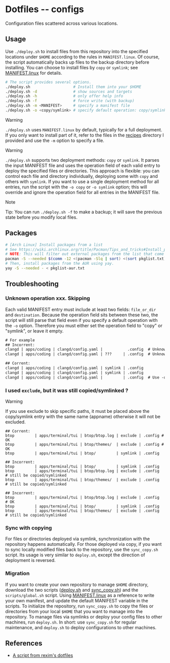 # Dotfiles -- configs

Configuration files scattered across various locations.

## Usage

Use `./deploy.sh` to install files from this repository into the specified locations under `$HOME` according to the rules in `MANIFEST.linux`.
Of course, the script automatically backs up files to the backup directory before installing.
You can choose to install files by `copy` or `symlink`; see [MANIFEST.linux](./MANIFEST.linux) for details.

```sh
# The script provides several options.
./deploy.sh                   # Install them into your $HOME
./deploy.sh -d                # show sources and targets
./deploy.sh -h                # only offer help info
./deploy.sh -f                # force write (with backup)
./deploy.sh -m <MANIFEST>     # specify a manifest file
./deploy.sh -o <copy/symlink> # specify default operation: copy/symlink

```

> [!WARNING]
> `./deploy.sh` uses `MANIFEST.linux` by default, typically for a full deployment. If you only want to install part of it,
> refer to the files in the [recipes](./recipes/) directory I provided and use the `-m` option to specify a file.

> [!WARNING]
> `./deploy.sh` supports two deployment methods: `copy` or `symlink`. It parses the input MANIFEST file and uses the operation field
> of each valid entry to deploy the specified files or directories. This approach is flexible: you can control each file and
> directory individually, deploying some with `copy` and others with `symlink`.
> If you want to use a single deployment method for all entries, run the script with the `-o copy` or `-o symlink` option;
> this will override and ignore the operation field for all entries in the MANIFEST file.

> [!NOTE]
> Tip: You can run `./deploy.sh -f` to make a backup; it will save the previous state before you modify local files.

## Packages

```sh
# [Arch Linux] Install packages from a list
# See https://wiki.archlinux.org/title/Pacman/Tips_and_tricks#Install_packages_from_a_list
# NOTE: This will filter out external packages from the list that come from the AUR or are installed locally.
pacman -S --needed $(comm -12 <(pacman -Slq | sort) <(sort pkglist.txt))
# Then, install packages from the AUR using yay.
yay -S --needed - < pkglist-aur.txt
```

## Troubleshooting

### Unknown operation xxx. Skipping

Each valid MANIFEST entry must include at least two fields: `file_or_dir` and `destination`. Because the operation field sits between these two, the script will still parse that field even if you specify a default operation with the `-o` option. Therefore you must either set the operation field to "copy" or "symlink", or leave it empty.

```txt
# For example
## Incorrent:
clangd | apps/coding | clangd/config.yaml |           .config  # Unknown operation clangd/config.yaml
clangd | apps/coding | clangd/config.yaml | ???     | .config  # Unknown operation ???.

## Corrent:
clangd | apps/coding | clangd/config.yaml | symlink | .config
clangd | apps/coding | clangd/config.yaml | symlink | .config
clangd | apps/coding | clangd/config.yaml |         | .config  # Use -o option
```

### I used `exclude`, but it was still copied/symlinked ?

> [!WARNING]
> If you use exclude to skip specific paths, it must be placed above the copy/symlink entry with the same name (appname)
> otherwise it will not be excluded.

```
## Corrent:
btop         | apps/terminal/tui | btop/btop.log | exclude | .config # OK
btop         | apps/terminal/tui | btop/themes/  | exclude | .config # OK
btop         | apps/terminal/tui | btop/         | symlink | .config

## Incorrent:
btop         | apps/terminal/tui | btop/         | symlink | .config
btop         | apps/terminal/tui | btop/btop.log | exclude | .config  # still be copied/symlinked
btop         | apps/terminal/tui | btop/themes/  | exclude | .config  # still be copied/symlinked

## Incorrent:
btop         | apps/terminal/tui | btop/btop.log | exclude | .config  # OK
btop         | apps/terminal/tui | btop/         | symlink | .config
btop         | apps/terminal/tui | btop/themes/  | exclude | .config  # still be copied/symlinked
```

### Sync with copying

For files or directories deployed via symlink, synchronization with the repository happens automatically. For those deployed via copy, if you want to sync locally modified files back to the repository, use the `sync_copy.sh` script. Its usage is very similar to `deploy.sh`, except the direction of deployment is reversed.

### Migration

If you want to create your own repository to manage `$HOME` directory, download the two scripts ([deploy.sh](./deploy.sh) and [sync_copy.sh](./sync_copy.sh)) and the `scripts/global.sh` script. Using [MANIFEST.linux](./MANIFEST.linux) as a reference to write your own manifest, and update the default MANIFEST variable in the scripts. To initialize the repository, run `sync_copy.sh` to copy the files or directories from your local `$HOME` that you want to manage into the repository. To manage files via symlinks or deploy your config files to other machines, run `deploy.sh`. In short: use `sync_copy.sh` for regular maintenance, and `deploy.sh` to deploy configurations to other machines.

## References

- [A script from rexim's dotfiles](https://github.com/rexim/dotfiles/blob/master/deploy.sh)
